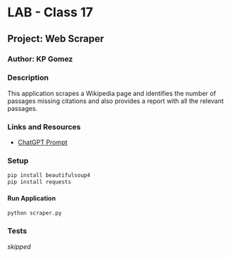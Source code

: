 # LAB - Class 17
## Project: Web Scraper
### Author: KP Gomez
### Description
This application scrapes a Wikipedia page and identifies the number of passages missing citations and also provides a report with all the relevant passages.  
### Links and Resources
- [ChatGPT Prompt](https://chat.openai.com/c/67fb1e11-a1bc-40dc-9410-71b1f27933a2)

### Setup
```bash
pip install beautifulsoup4
pip install requests

```
#### Run Application
`python scraper.py`

### Tests
*skipped*
